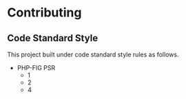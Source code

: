 # Contributing
## Code Standard Style
This project built under code standard style rules as follows.

- PHP-FIG PSR
  - 1
  - 2
  - 4
